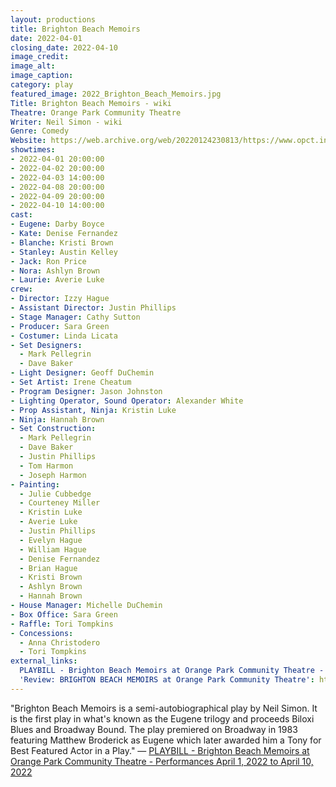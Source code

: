 ```yaml
---
layout: productions
title: Brighton Beach Memoirs
date: 2022-04-01
closing_date: 2022-04-10
image_credit:
image_alt:
image_caption:
category: play
featured_image: 2022_Brighton_Beach_Memoirs.jpg
Title: Brighton Beach Memoirs - wiki
Theatre: Orange Park Community Theatre
Writer: Neil Simon - wiki
Genre: Comedy
Website: https://web.archive.org/web/20220124230813/https://www.opct.info/52nd-season
showtimes:
- 2022-04-01 20:00:00
- 2022-04-02 20:00:00
- 2022-04-03 14:00:00
- 2022-04-08 20:00:00
- 2022-04-09 20:00:00
- 2022-04-10 14:00:00
cast:
- Eugene: Darby Boyce
- Kate: Denise Fernandez
- Blanche: Kristi Brown
- Stanley: Austin Kelley
- Jack: Ron Price
- Nora: Ashlyn Brown
- Laurie: Averie Luke
crew:
- Director: Izzy Hague
- Assistant Director: Justin Phillips
- Stage Manager: Cathy Sutton
- Producer: Sara Green
- Costumer: Linda Licata
- Set Designers:
  - Mark Pellegrin
  - Dave Baker
- Light Designer: Geoff DuChemin
- Set Artist: Irene Cheatum
- Program Designer: Jason Johnston
- Lighting Operator, Sound Operator: Alexander White
- Prop Assistant, Ninja: Kristin Luke
- Ninja: Hannah Brown
- Set Construction:
  - Mark Pellegrin
  - Dave Baker
  - Justin Phillips
  - Tom Harmon
  - Joseph Harmon
- Painting:
  - Julie Cubbedge
  - Courteney Miller
  - Kristin Luke
  - Averie Luke
  - Justin Phillips
  - Evelyn Hague
  - William Hague
  - Denise Fernandez
  - Brian Hague
  - Kristi Brown
  - Ashlyn Brown
  - Hannah Brown
- House Manager: Michelle DuChemin
- Box Office: Sara Green
- Raffle: Tori Tompkins
- Concessions:
  - Anna Christodero
  - Tori Tompkins
external_links:
  PLAYBILL - Brighton Beach Memoirs at Orange Park Community Theatre - Performances April 1, 2022 to April 10, 2022: https://www.playbillder.com/show/vip/Orange_Park_Community_Theatre/2022/Brighton_Beach_Memoirs_111214
  'Review: BRIGHTON BEACH MEMOIRS at Orange Park Community Theatre': https://www.broadwayworld.com/jacksonville/article/BWW-Review-BRIGHTON-BEACH-MEMOIRS-at-Orange-Park-Community-Theatre-20220404
---
```

"Brighton Beach Memoirs is a semi-autobiographical play by Neil Simon. It is the first play in what's known as the Eugene trilogy and proceeds Biloxi Blues and Broadway Bound. The play premiered on Broadway in 1983 featuring Matthew Broderick as Eugene which later awarded him a Tony for Best Featured Actor in a Play." — [PLAYBILL - Brighton Beach Memoirs at Orange Park Community Theatre - Performances April 1, 2022 to April 10, 2022](https://www.playbillder.com/show/vip/Orange_Park_Community_Theatre/2022/Brighton_Beach_Memoirs_111214)
